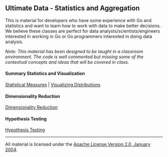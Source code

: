 ## Ultimate Data - Statistics and Aggregation
This is material for developers who have some experience with Go and statistics and want to learn how to work with data to make better decisions. We believe these classes are perfect for data analysts/scientists/engineers interested in working in Go or Go programmers interested in doing data analysis.

*Note: This material has been designed to be taught in a classroom environment. The code is well commented but missing some of the contextual concepts and ideas that will be covered in class.*

#### Summary Statistics and Visualization
[Statistical Measures](../../../topics/data/stats_measures/README.md) | 
[Visualizing Distributions](../../../topics/data/stats_visualization/README.md) 

#### Dimensionality Reduction

[Dimensionality Reduction](../../../topics/data/dimensionality_reduction/README.md)

#### Hypothesis Testing

[Hypothesis Testing](../../../topics/data/hypothesis_testing/README.md)

___
All material is licensed under the [Apache License Version 2.0, January 2004](http://www.apache.org/licenses/LICENSE-2.0).
